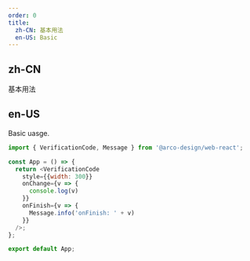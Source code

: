 ```yaml
---
order: 0
title:
  zh-CN: 基本用法
  en-US: Basic
---
```


## zh-CN

基本用法

## en-US

Basic uasge.

```js
import { VerificationCode, Message } from '@arco-design/web-react';

const App = () => {
  return <VerificationCode
    style={{width: 300}}
    onChange={v => {
      console.log(v)
    }}
    onFinish={v => {
      Message.info('onFinish: ' + v)
    }}
  />;
};

export default App;
```
